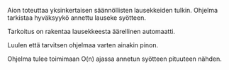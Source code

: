 
Aion toteuttaa yksinkertaisen säännöllisten lausekkeiden tulkin.
Ohjelma tarkistaa hyväksyykö annettu lauseke syötteen.

Tarkoitus on rakentaa lausekkeesta äärellinen automaatti.

Luulen että tarvitsen ohjelmaa varten ainakin pinon.

Ohjelma tulee toimimaan O(n) ajassa annetun syötteen pituuteen nähden.
